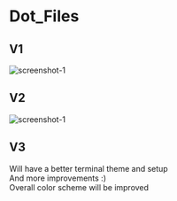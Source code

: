 # Dot_Files

## V1

![screenshot-1](https://raw.githubusercontent.com/Sidd-Dino/Dot_Files/master/V1/screenshot_1.png) <br />

## V2

![screenshot-1](https://raw.githubusercontent.com/Sidd-Dino/Dot_Files/master/V2/screenshot_1.png) <br />

## V3

Will have a better terminal theme and setup<br />
And more improvements :)<br />
Overall color scheme will be improved
